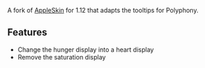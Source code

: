 A fork of [AppleSkin](https://github.com/squeek502/AppleSkin/tree/1.12) for 1.12 that adapts the tooltips for Polyphony.

## Features
* Change the hunger display into a heart display
* Remove the saturation display
